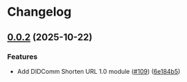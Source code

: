 # Changelog

## [0.0.2](https://github.com/2060-io/credo-ts-didcomm-ext/compare/@2060.io/credo-ts-didcomm-shorten-url@v0.0.1...@2060.io/credo-ts-didcomm-shorten-url@v0.0.2) (2025-10-22)


### Features

* Add DIDComm Shorten URL 1.0 module ([#109](https://github.com/2060-io/credo-ts-didcomm-ext/issues/109)) ([6e184b5](https://github.com/2060-io/credo-ts-didcomm-ext/commit/6e184b5b44196e8f4d21d07c19679487286137b2))
